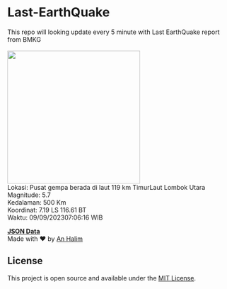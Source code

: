 # Last-EarthQuake
This repo will looking update every 5 minute with Last EarthQuake report from BMKG
<br>
<br>
<img src="https://static.bmkg.go.id/20230909070616.mmi.jpg" width="300"/>
<br>
Lokasi: Pusat gempa berada di laut 119 km TimurLaut Lombok Utara <br>
Magnitude: 5.7 <br>
Kedalaman: 500 Km <br>
Koordinat: 7.19 LS 116.61 BT <br>
Waktu: 09/09/202307:06:16 WIB <br>

<a href="./data/data.json">**JSON Data**</a>
<br>
Made with ❤️ by <a href="https://github.com/an-halim">An Halim</a>
## License

This project is open source and available under the [MIT License](LICENSE).
